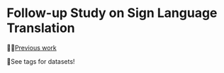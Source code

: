 # Follow-up Study on Sign Language Translation

👨‍🎓[Previous work](https://github.com/dancsomarci/sign-language)

👀See tags for datasets!